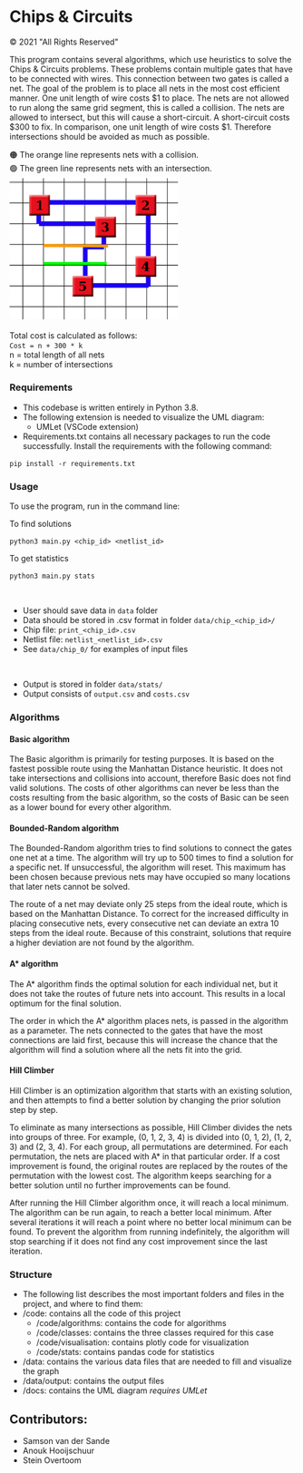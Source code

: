 # Chips & Circuits

© 2021 "All Rights Reserved"

This program contains several algorithms, which use heuristics to solve the Chips & Circuits problems. These problems contain multiple gates that have to be connected with wires. This connection between two gates is called a net. The goal of the problem is to place all nets in the most cost efficient manner. One unit length of wire costs $1 to place. The nets are not allowed to run along the same grid segment, this is called a collision. The nets are allowed to intersect, but this will cause a short-circuit. A short-circuit costs $300 to fix. In comparison, one unit length of wire costs $1. Therefore intersections should be avoided as much as possible.

:orange_circle: The orange line represents nets with a collision.<br>
:green_circle: The green line represents nets with an intersection.<br>
<img src="docs/images/Intersection and collision.png" alt="Intersection and collision" width="300px"></img>

Total cost is calculated as follows:<br>
`Cost = n + 300 * k`<br>
n = total length of all nets<br>
k = number of intersections



### Requirements
* This codebase is written entirely in Python 3.8.
* The following extension is needed to visualize the UML diagram:
    * UMLet (VSCode extension)
* Requirements.txt contains all necessary packages to run the code successfully. Install the requirements with the following command:
```
pip install -r requirements.txt 
```


### Usage
To use the program, run in the command line:

To find solutions
```
python3 main.py <chip_id> <netlist_id>
```

To get statistics
```
python3 main.py stats
```
<br>

* User should save data in `data` folder
* Data should be stored in .csv format in folder `data/chip_<chip_id>/`
* Chip file: `print_<chip_id>.csv`
* Netlist file: `netlist_<netlist_id>.csv`
* See `data/chip_0/` for examples of input files
<br>

* Output is stored in folder `data/stats/`
* Output consists of `output.csv` and `costs.csv`


### Algorithms
#### Basic algorithm
The Basic algorithm is primarily for testing purposes. It is based on the fastest possible route using the Manhattan Distance heuristic. It does not take intersections and collisions into account, therefore Basic does not find valid solutions. The costs of other algorithms can never be less than the costs resulting from the basic algorithm, so the costs of Basic can be seen as a lower bound for every other algorithm.
 

#### Bounded-Random algorithm
The Bounded-Random algorithm tries to find solutions to connect the gates one net at a time. The algorithm will try up to 500 times to find a solution for a specific net. If unsuccessful, the algorithm will reset. This maximum has been chosen because previous nets may have occupied so many locations that later nets cannot be solved.
 
The route of a net may deviate only 25 steps from the ideal route, which is based on the Manhattan Distance. To correct for the increased difficulty in placing consecutive nets, every consecutive net can deviate an extra 10 steps from the ideal route. Because of this constraint, solutions that require a higher deviation are not found by the algorithm.


#### A* algorithm
The A* algorithm finds the optimal solution for each individual net, but it does not take the routes of future nets into account. This results in a local optimum for the final solution.
 
The order in which the A* algorithm places nets, is passed in the algorithm as a parameter. The nets connected to the gates that have the most connections are laid first, because this will
increase the chance that the algorithm will find a solution where all the nets fit into the grid.

 
#### Hill Climber
Hill Climber is an optimization algorithm that starts with an existing solution, and then attempts to find a better solution by changing the prior solution step by step.

To eliminate as many intersections as possible, Hill Climber divides the nets into groups of three. For example, (0, 1, 2, 3, 4) is divided into (0, 1, 2), (1, 2, 3) and (2, 3, 4). For each group, all permutations are determined. For each permutation, the nets are placed with A* in that particular order. If a cost improvement is found, the original routes are replaced by the routes of the permutation with the lowest cost. The algorithm keeps searching for a better solution until no further improvements can be found.

After running the Hill Climber algorithm once, it will reach a local minimum. The algorithm can be run again, to reach a better local minimum. After several iterations it will reach a point where no better local minimum can be found. To prevent the algorithm from running indefinitely, the algorithm will stop searching if it does not find any cost improvement since the last iteration.


### Structure
* The following list describes the most important folders and files in the project, and where to find them: 
* /code: contains all the code of this project
    * /code/algorithms: contains the code for algorithms
    * /code/classes: contains the three classes required for this case
    * /code/visualisation: contains plotly code for visualization 
    * /code/stats: contains pandas code for statistics
* /data: contains the various data files that are needed to fill and visualize the graph
* /data/output: contains the output files
* /docs: contains the UML diagram <i>requires UMLet</i>


## Contributors: 
* Samson van der Sande
* Anouk Hooijschuur
* Stein Overtoom 
